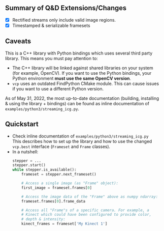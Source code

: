 ## Summary of Q&D Extensions/Changes

* [x] Rectified streams only include valid image regions.
* [x] Timestamped & serializable framesets

## Caveats

This is a C++ library with Python bindings which uses several third party library. This means you must pay attention to:
* The C++ library will be linked against shared libraries on your system (for example, OpenCV). If you want to use the Python bindings, your Python environment **must use the same OpenCV version**.
* `vcp` uses an outdated FindPython CMake module. This can cause issues if you want to use a different Python version.

As of May 31, 2022, the most up-to-date documentation (building, installing & using the library + bindings) can be found as inline documentation of `examples/python3/streaming_icg.py`.

## Quickstart

* Check inline documentation of `examples/python3/streaming_icg.py`  
  This describes how to set up the library and how to use the changed `vcp.best` interface (`Frameset` and `Frame` classes).
* In a nutshell:
  ```python
  stepper = ...
  stepper.start()
  while stepper.is_available():
      frameset = stepper.next_frameset()

      # Access a single image (as "Frame" object):
      first_image = frameset.frames[0]

      # Access the image data of the "Frame" above as numpy ndarray:
      frameset.frames[0].frame_data

      # Access all "Frame"s of a specific camera. For example, a
      # Kinect which could have been configured to provide color,
      # depth & intensity:
      kinect_frames = frameset['My Kinect 1']
  ```

